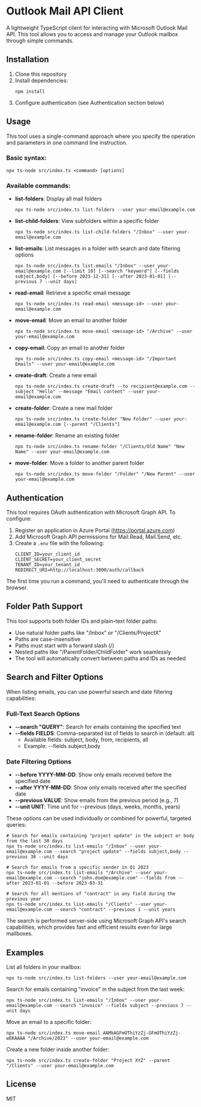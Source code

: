 # Outlook Mail API Client

A lightweight TypeScript client for interacting with Microsoft Outlook Mail API. This tool allows you to access and manage your Outlook mailbox through simple commands.

## Installation

1. Clone this repository
2. Install dependencies:
   ```
   npm install
   ```
3. Configure authentication (see Authentication section below)

## Usage

This tool uses a single-command approach where you specify the operation and parameters in one command line instruction.

### Basic syntax:

```
npx ts-node src/index.ts <command> [options]
```

### Available commands:

- **list-folders**: Display all mail folders
  ```
  npx ts-node src/index.ts list-folders --user your-email@example.com
  ```

- **list-child-folders**: View subfolders within a specific folder
  ```
  npx ts-node src/index.ts list-child-folders "/Inbox" --user your-email@example.com
  ```

- **list-emails**: List messages in a folder with search and date filtering options
  ```
  npx ts-node src/index.ts list-emails "/Inbox" --user your-email@example.com [--limit 10] [--search "keyword"] [--fields subject,body] [--before 2023-12-31] [--after 2023-01-01] [--previous 7 --unit days]
  ```

- **read-email**: Retrieve a specific email message
  ```
  npx ts-node src/index.ts read-email <message-id> --user your-email@example.com
  ```

- **move-email**: Move an email to another folder
  ```
  npx ts-node src/index.ts move-email <message-id> "/Archive" --user your-email@example.com
  ```

- **copy-email**: Copy an email to another folder
  ```
  npx ts-node src/index.ts copy-email <message-id> "/Important Emails" --user your-email@example.com
  ```

- **create-draft**: Create a new email
  ```
  npx ts-node src/index.ts create-draft --to recipient@example.com --subject "Hello" --message "Email content" --user your-email@example.com
  ```

- **create-folder**: Create a new mail folder
  ```
  npx ts-node src/index.ts create-folder "New Folder" --user your-email@example.com [--parent "/Clients"]
  ```

- **rename-folder**: Rename an existing folder
  ```
  npx ts-node src/index.ts rename-folder "/Clients/Old Name" "New Name" --user your-email@example.com
  ```

- **move-folder**: Move a folder to another parent folder
  ```
  npx ts-node src/index.ts move-folder "/Folder" "/New Parent" --user your-email@example.com
  ```

## Authentication

This tool requires OAuth authentication with Microsoft Graph API. To configure:

1. Register an application in Azure Portal (https://portal.azure.com)
2. Add Microsoft Graph API permissions for Mail.Read, Mail.Send, etc.
3. Create a `.env` file with the following:
   ```
   CLIENT_ID=your_client_id
   CLIENT_SECRET=your_client_secret
   TENANT_ID=your_tenant_id
   REDIRECT_URI=http://localhost:3000/auth/callback
   ```

The first time you run a command, you'll need to authenticate through the browser.

## Folder Path Support

This tool supports both folder IDs and plain-text folder paths:

- Use natural folder paths like "/Inbox" or "/Clients/ProjectX" 
- Paths are case-insensitive
- Paths must start with a forward slash (/)
- Nested paths like "/ParentFolder/ChildFolder" work seamlessly
- The tool will automatically convert between paths and IDs as needed

## Search and Filter Options

When listing emails, you can use powerful search and date filtering capabilities:

### Full-Text Search Options

- **--search "QUERY"**: Search for emails containing the specified text
- **--fields FIELDS**: Comma-separated list of fields to search in (default: all)
  - Available fields: subject, body, from, recipients, all
  - Example: --fields subject,body

### Date Filtering Options

- **--before YYYY-MM-DD**: Show only emails received before the specified date
- **--after YYYY-MM-DD**: Show only emails received after the specified date
- **--previous VALUE**: Show emails from the previous period (e.g., 7)
- **--unit UNIT**: Time unit for --previous (days, weeks, months, years)

These options can be used individually or combined for powerful, targeted queries:

```
# Search for emails containing "project update" in the subject or body from the last 30 days
npx ts-node src/index.ts list-emails "/Inbox" --user your-email@example.com --search "project update" --fields subject,body --previous 30 --unit days

# Search for emails from a specific sender in Q1 2023
npx ts-node src/index.ts list-emails "/Archive" --user your-email@example.com --search "john.doe@example.com" --fields from --after 2023-01-01 --before 2023-03-31

# Search for all mentions of "contract" in any field during the previous year
npx ts-node src/index.ts list-emails "/Clients" --user your-email@example.com --search "contract" --previous 1 --unit years
```

The search is performed server-side using Microsoft Graph API's search capabilities, which provides fast and efficient results even for large mailboxes.

## Examples

List all folders in your mailbox:
```
npx ts-node src/index.ts list-folders --user your-email@example.com
```

Search for emails containing "invoice" in the subject from the last week:
```
npx ts-node src/index.ts list-emails "/Inbox" --user your-email@example.com --search "invoice" --fields subject --previous 7 --unit days
```

Move an email to a specific folder:
```
npx ts-node src/index.ts move-email AAMkAGFmOThiYzZj-GFmOThiYzZj-wEKAAAA "/Archive/2023" --user your-email@example.com
```

Create a new folder inside another folder:
```
npx ts-node src/index.ts create-folder "Project XYZ" --parent "/Clients" --user your-email@example.com
```

## License

MIT
